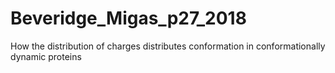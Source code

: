 # Beveridge_Migas_p27_2018
How the distribution of charges distributes conformation in conformationally dynamic proteins

